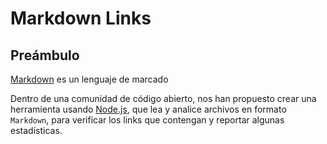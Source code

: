 # Markdown Links

## Preámbulo

[Markdown](https://es.wikipedia.org/wiki/Markdown) es un lenguaje de marcado


Dentro de una comunidad de código abierto, nos han propuesto crear una
herramienta usando [Node.js](https://nodejs.org/), que lea y analice archivos
en formato `Markdown`, para verificar los links que contengan y reportar
algunas estadísticas.